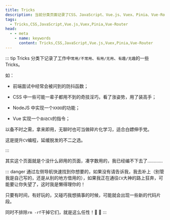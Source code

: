 ```yaml
---
title: Tricks
description: 当前分类页面记录了CSS、JavaScript、Vue.js、Vuex、Pinia、Vue-Router等前端常用Tricks。
tags: 
  - Tricks,CSS,JavaScript,Vue.js,Vuex,Pinia,Vue-Router
head:
  - - meta
    - name: keywords
      content: Tricks,CSS,JavaScript,Vue.js,Vuex,Pinia,Vue-Router
---
```


::: tip
Tricks 分类下记录了工作中`常用/不常用`、`有用/无用`、`有趣/无趣`的一些 Tricks。

如：
* 前端面试中经常会被问到的防抖函数；

* CSS 中一些可能一辈子都用不到的奇技淫巧，看了涨姿势，用了装高手；

* NodeJS 中实现一个`XXOO`的功能；

* Vue 实现一个`自动CV`的指令；

以备不时之需，拿来即用，无聊时也可当做碎片化学习，适合白嫖伸手党。

这是提升`CV`编程，延缓脱发的不二之选。

:::

其实这个页面就是个没什么卵用的页面，凑字数用的，我已经编不下去了…………

::: danger
通过左侧导航快速找到你想要的，如果没有请告诉我，我去补上（别管我是自己写的，还是从别的地方借用的），如果我正在通往`CV`大神的路上狂奔，可能要让你失望了，这时我是懒得理你的！

只要有时间，有好玩的，又碰巧我想搞事的时候，可能就会出现一些新的代码片段。

同时不排除`rm -rf`干掉它们，就是这么任性！:tada: :100:
:::

